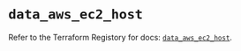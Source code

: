 # `data_aws_ec2_host`

Refer to the Terraform Registory for docs: [`data_aws_ec2_host`](https://www.terraform.io/docs/providers/aws/d/ec2_host).
